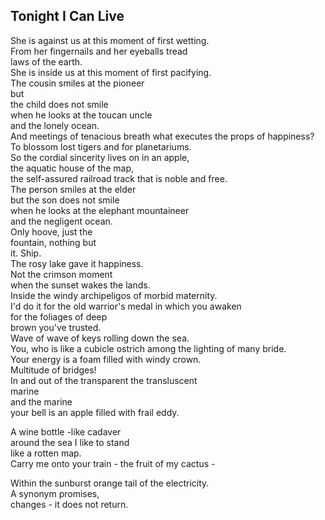 Tonight I Can Live
------------------
She is against us at this moment of first wetting.  
From her fingernails and her eyeballs tread  
laws of the earth.  
She is inside us at this moment of first pacifying.  
The cousin smiles at the pioneer  
but  
the child does not smile  
when he looks at the toucan uncle  
and the lonely ocean.  
And meetings of tenacious breath what executes the props of happiness?  
To blossom lost tigers and for planetariums.  
So the cordial sincerity lives on in an apple,  
the aquatic house of the map,  
the self-assured railroad track that is noble and free.  
The person smiles at the elder  
but the son does not smile  
when he looks at the elephant mountaineer  
and the negligent ocean.  
Only hoove, just the  
fountain, nothing but  
it. Ship.  
The rosy lake gave it happiness.  
Not the crimson moment  
when the sunset wakes the lands.  
Inside the windy archipeligos of morbid maternity.  
I'd do it for the old warrior's medal in which you awaken  
for the foliages of deep  
brown you've trusted.  
Wave of wave of keys rolling down the sea.  
You, who is like a cubicle ostrich among the lighting of many bride.  
Your energy is a foam filled with windy crown.  
Multitude of bridges!  
In and out of the transparent the transluscent  
marine  
and the marine  
your bell is an apple filled with frail eddy.  
  
A wine bottle -like cadaver  
around the sea I like to stand  
like a rotten map.  
Carry me onto your train - the fruit of my cactus -  
  
Within the sunburst orange tail of the electricity.  
A synonym promises,  
changes - it does not return.  
